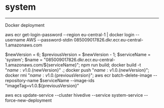 # system

------------------------------

Docker deployment

aws ecr get-login-password --region eu-central-1 | docker login --username AWS --password-stdin 085009017826.dkr.ecr.eu-central-1.amazonaws.com

$newVersion = 6; $previousVersion = $newVersion - 1; $serviceName = 'system'; $name = "085009017826.dkr.ecr.eu-central-1.amazonaws.com/${serviceName}"; npm run build; docker build -t "${name}:v1.0.${newVersion}" .; docker push "${name}:v1.0.${newVersion}"; docker rmi "${name}:v1.0.${previousVersion}"; aws ecr batch-delete-image --repository-name $serviceName --image-ids "imageTag=v1.0.${previousVersion}"

<!-- docker run -dp 3002:3002 085009017826.dkr.ecr.eu-central-1.amazonaws.com/system:v1.0.0 -->

aws ecs update-service --cluster hivedive --service system-service --force-new-deployment